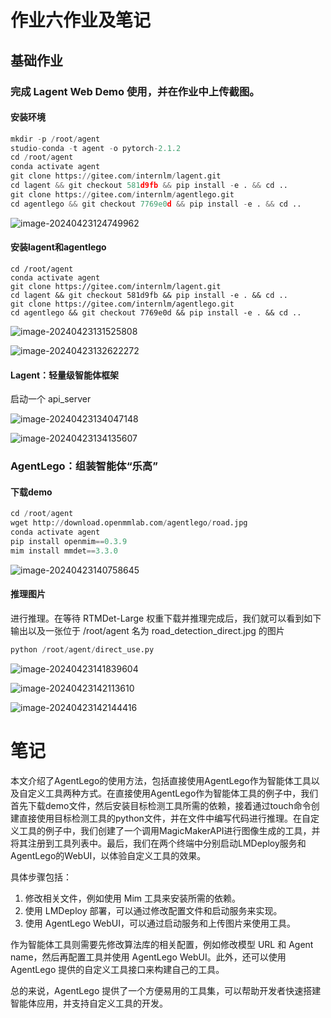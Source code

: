 # 作业六作业及笔记

## 基础作业

### 完成 Lagent Web Demo 使用，并在作业中上传截图。

#### 安装环境

```python
mkdir -p /root/agent
studio-conda -t agent -o pytorch-2.1.2
cd /root/agent
conda activate agent
git clone https://gitee.com/internlm/lagent.git
cd lagent && git checkout 581d9fb && pip install -e . && cd ..
git clone https://gitee.com/internlm/agentlego.git
cd agentlego && git checkout 7769e0d && pip install -e . && cd ..
```

![image-20240423124749962](C:\Users\28402\AppData\Roaming\Typora\typora-user-images\image-20240423124749962.png)

#### 安装lagent和agentlego

```
cd /root/agent
conda activate agent
git clone https://gitee.com/internlm/lagent.git
cd lagent && git checkout 581d9fb && pip install -e . && cd ..
git clone https://gitee.com/internlm/agentlego.git
cd agentlego && git checkout 7769e0d && pip install -e . && cd ..
```

![image-20240423131525808](C:\Users\28402\AppData\Roaming\Typora\typora-user-images\image-20240423131525808.png)

![image-20240423132622272](C:\Users\28402\AppData\Roaming\Typora\typora-user-images\image-20240423132622272.png)

#### Lagent：轻量级智能体框架

启动一个 api_server

![image-20240423134047148](C:\Users\28402\AppData\Roaming\Typora\typora-user-images\image-20240423134047148.png)

![image-20240423134135607](C:\Users\28402\AppData\Roaming\Typora\typora-user-images\image-20240423134135607.png)

### AgentLego：组装智能体“乐高”

#### 下载demo

```python
cd /root/agent
wget http://download.openmmlab.com/agentlego/road.jpg
conda activate agent
pip install openmim==0.3.9
mim install mmdet==3.3.0
```

![image-20240423140758645](C:\Users\28402\AppData\Roaming\Typora\typora-user-images\image-20240423140758645.png)

#### 推理图片

进行推理。在等待 RTMDet-Large 权重下载并推理完成后，我们就可以看到如下输出以及一张位于 /root/agent 名为 road_detection_direct.jpg 的图片

```python
python /root/agent/direct_use.py
```

![image-20240423141839604](C:\Users\28402\AppData\Roaming\Typora\typora-user-images\image-20240423141839604.png)

![image-20240423142113610](C:\Users\28402\AppData\Roaming\Typora\typora-user-images\image-20240423142113610.png)

![image-20240423142144416](C:\Users\28402\AppData\Roaming\Typora\typora-user-images\image-20240423142144416.png)

# 笔记

本文介绍了AgentLego的使用方法，包括直接使用AgentLego作为智能体工具以及自定义工具两种方式。在直接使用AgentLego作为智能体工具的例子中，我们首先下载demo文件，然后安装目标检测工具所需的依赖，接着通过touch命令创建直接使用目标检测工具的python文件，并在文件中编写代码进行推理。在自定义工具的例子中，我们创建了一个调用MagicMakerAPI进行图像生成的工具，并将其注册到工具列表中。最后，我们在两个终端中分别启动LMDeploy服务和AgentLego的WebUI，以体验自定义工具的效果。

具体步骤包括：

1. 修改相关文件，例如使用 Mim 工具来安装所需的依赖。
2. 使用 LMDeploy 部署，可以通过修改配置文件和启动服务来实现。
3. 使用 AgentLego WebUI，可以通过启动服务和上传图片来使用工具。

作为智能体工具则需要先修改算法库的相关配置，例如修改模型 URL 和 Agent name，然后再配置工具并使用 AgentLego WebUI。此外，还可以使用 AgentLego 提供的自定义工具接口来构建自己的工具。

总的来说，AgentLego 提供了一个方便易用的工具集，可以帮助开发者快速搭建智能体应用，并支持自定义工具的开发。